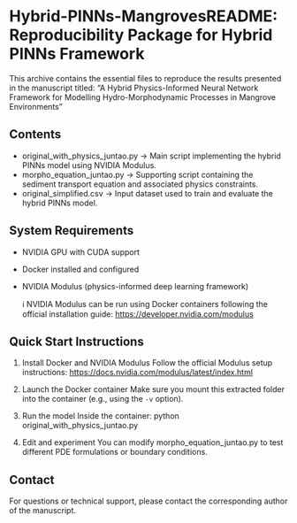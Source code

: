 # Hybrid-PINNs-MangrovesREADME: Reproducibility Package for Hybrid PINNs Framework

This archive contains the essential files to reproduce the results presented in the manuscript titled:
“A Hybrid Physics-Informed Neural Network Framework for Modelling Hydro-Morphodynamic Processes in Mangrove Environments”

Contents
--------
- original_with_physics_juntao.py
  → Main script implementing the hybrid PINNs model using NVIDIA Modulus.
- morpho_equation_juntao.py
  → Supporting script containing the sediment transport equation and associated physics constraints.
- original_simplified.csv
  → Input dataset used to train and evaluate the hybrid PINNs model.

System Requirements
-------------------
- NVIDIA GPU with CUDA support
- Docker installed and configured
- NVIDIA Modulus (physics-informed deep learning framework)

  ℹ️ NVIDIA Modulus can be run using Docker containers following the official installation guide:
  https://developer.nvidia.com/modulus

Quick Start Instructions
------------------------
1. Install Docker and NVIDIA Modulus
   Follow the official Modulus setup instructions:
   https://docs.nvidia.com/modulus/latest/index.html

2. Launch the Docker container
   Make sure you mount this extracted folder into the container (e.g., using the `-v` option).

3. Run the model
   Inside the container:
   python original_with_physics_juntao.py

4. Edit and experiment
   You can modify morpho_equation_juntao.py to test different PDE formulations or boundary conditions.

Contact
-------
For questions or technical support, please contact the corresponding author of the manuscript.
